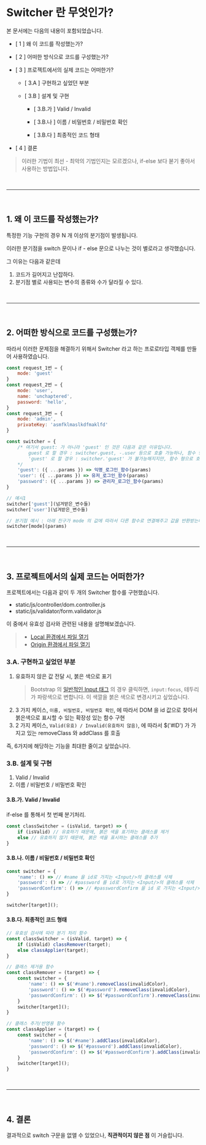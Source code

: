 # Switcher 란 무엇인가?

본 문서에는 다음의 내용이 포함되었습니다.

- [ 1 ] 왜 이 코드를 작성했는가?
- [ 2 ] 어떠한 방식으로 코드를 구성했는가?
- [ 3 ] 프로젝트에서의 실제 코드는 어떠한가?

    - [ 3.A ] 구현하고 싶었던 부분
    - [ 3.B ] 설계 및 구현

        - [ 3.B.가 ] Valid / Invalid

        - [ 3.B.나 ] 이름 / 비밀번호 / 비밀번호 확인

        - [ 3.B.다 ] 최종적인 코드 형태
- [ 4 ] 결론

> 이러한 기법이 최선 - 최악의 기법인지는 모르겠으나, if-else 보다 볻기 좋아서 사용하는 방법입니다.

<br>
<hr>
<br>

## 1. 왜 이 코드를 작성했는가?

특정한 기능 구현의 경우 N 개 이상의 분기점이 발생됩니다.

이러한 분기점을 switch 문이나 if - else 문으로 나누는 것이 별로라고 생각했습니다.

그 이유는 다음과 같은데

1. 코드가 길어지고 난잡하다.
2. 분기점 별로 사용되는 변수의 종류와 수가 달라질 수 있다.

<br>
<hr>
<br>

## 2. 어떠한 방식으로 코드를 구성했는가?

따라서 이러한 문제점을 해결하기 위해서 Switcher 라고 하는 프로로타입 객체를 만들어 사용하였습니다.

```javascript
const request_1번 = {
    mode: 'guest'
}
const request_2번 = {
    mode: 'user',
    name: 'unchaptered',
    password: 'hello',
}
const request_3번 = {
    mode: 'admin',
    privateKey: 'asmfklmaslkdfmaklfd'
}

const switcher = {
    /* 여기서 guest: 가 아니라 'guest' 인 것은 다음과 같은 이유입니다.
        guest 로 할 경우 : switcher.guest, -.user 등으로 호출 가능하나, 함수 형으로 호출함으로써 매개변수 전달이 불가능합니다.
        'guest' 로 할 경우 : switcher.'guest' 가 불가능해지지만, 함수 형으로 호출함으로써 매개변수 전달이 가능해집니다.
    */
    'guest': ({ ...params }) => 익명_로그인_함수(params)
    'user': ({ ...params }) => 유저_로그인_함수(params)
    'password': ({ ...params }) => 관리자_로그인_함수(params)
}

// 예시1
switcher['guest'](넘겨받은_변수들)
switcher['user'](넘겨받은_변수들)

// 분기점 예시 : 아래 친구가 mode 의 값에 따라서 다른 함수로 연결해주고 값을 반환받는다.
switcher[mode](params)
```

<br>
<hr>
<br>

## 3. 프로젝트에서의 실제 코드는 어떠한가?

프로젝트에서는 다음과 같이 두 개의 Switcher 함수를 구현했습니다.

- static/js/controller/dom.controller.js
- static/js/validator/form.validator.js

이 중에서 유효성 검사와 관련된 내용을 설명해보겠습니다.

> - [Local 환경에서 파일 열기](../../static/js/validator/form.validaor.js)
> - [Origin 환경에서 파일 열기]()

### 3.A. 구현하고 싶었던 부분

1. 유효하지 않은 값 전달 시, 붉은 색으로 표기
    > Bootstrap 의 [일반적인 Input 태그](https://getbootstrap.com/docs/5.0/forms/form-control/#readonly-plain-text) 의 경우 클릭하면, `input:focus`, 테두리가 파랑색으로 변합니다.
    > 이 색깔을 붉은 색으로 변경시키고 싶었습니다.
2. 3 가지 케이스, `이름, 비밀번호, 비밀번호 확인`, 에 따라서  DOM 을 id 값으로 찾아서 붉은색으로 표시할 수 있는 확장성 있는 함수 구현
3. 2 가지 케이스, `Valid(유효) / Invalid(유효하지 않음)`, 에 따라서 $('#ID') 가 가지고 있는 removeClass 와 addClass 를 호출

즉, 6가지에 해당하는 기능을 최대한 줄이고 싶었습니다.

### 3.B. 설계 및 구현

1. Valid / Invalid
2. 이름 / 비밀번호 / 비밀번호 확인

#### 3.B.가. Valid / Invalid

if-else 를 통해서 첫 번째 분기처리.

```javascript
const classSwitcher = (isValid, target) => {
    if (isValid) // 유효하기 때문에, 붉은 색을 표기하는 클래스를 제거
    else // 유효하지 않기 때문에, 붉은 색을 표시하는 클래스를 추가
}
```

#### 3.B.나. 이름 / 비밀번호 / 비밀번호 확인

```javascript
const switcher = {
    'name': () => // #name 을 id로 가지는 <Input/>의 클래스를 삭제
    'password': () => // #password 를 id로 가지는 <Input/>의 클래스를 삭제
    'passwordConfirm': () => // #passwordConfirm 을 id 로 가지는 <Input/>의 클래스를 삭제
}

switcher[target]();
```

#### 3.B.다. 최종적인 코드 형태

```javascript
// 유효성 검사에 따라 분기 처리 함수
const classSwitcher = (isValid, target) => {
    if (isValid) classRemover(target);
    else classApplier(target);
}

// 클래스 제거용 함수
const classRemover = (target) => {
    const switcher = {
        'name': () => $('#name').removeClass(invalidColor),
        'password': () => $('#password').removeClass(invalidColor),
        'passwordConfirm': () => $('#passwordConfirm').removeClass(invalidColor)
    }
    switcher[target]();
}

// 클래스 추가/반영용 함수
const classApplier = (target) => {
    const switcher = {
        'name': () => $('#name').addClass(invalidColor),
        'password': () => $('#password').addClass(invalidColor),
        'passwordConfirm': () => $('#passwordConfirm').addClass(invalidColor),
    }
    switcher[target]();
}
```

<br>
<hr>
<br>

## 4. 결론

결과적으로 switch 구문을 없앨 수 있었으나, **직관적이지 않은 점** 이 거슬립니다.